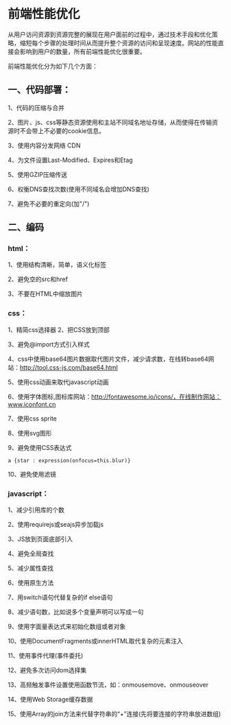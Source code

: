# 前端性能优化

从用户访问资源到资源完整的展现在用户面前的过程中，通过技术手段和优化策略，缩短每个步骤的处理时间从而提升整个资源的访问和呈现速度。网站的性能直接会影响到用户的数量，所有前端性能优化很重要。

前端性能优化分为如下几个方面：

## 一、代码部署：

1、代码的压缩与合并

2、图片、js、css等静态资源使用和主站不同域名地址存储，从而使得在传输资源时不会带上不必要的cookie信息。

3、使用内容分发网络 CDN

4、为文件设置Last-Modified、Expires和Etag

5、使用GZIP压缩传送

6、权衡DNS查找次数(使用不同域名会增加DNS查找)

7、避免不必要的重定向(加"/")

## 二、编码
### html：

1、使用结构清晰，简单，语义化标签

2、避免空的src和href

3、不要在HTML中缩放图片

### css：

1、精简css选择器 2、把CSS放到顶部

3、避免@import方式引入样式

4、css中使用base64图片数据取代图片文件，减少请求数，在线转base64网站：http://tool.css-js.com/base64.html

5、使用css动画来取代javascript动画

6、使用字体图标,图标库网站：http://fontawesome.io/icons/，在线制作网站：www.iconfont.cn

7、使用css sprite

8、使用svg图形

9、避免使用CSS表达式

```
a {star : expression(onfocus=this.blur)}
```


10、避免使用滤镜

### javascript：

1、减少引用库的个数

2、使用requirejs或seajs异步加载js

3、JS放到页面底部引入

4、避免全局查找

5、减少属性查找

6、使用原生方法

7、用switch语句代替复杂的if else语句

8、减少语句数，比如说多个变量声明可以写成一句

9、使用字面量表达式来初始化数组或者对象

10、使用DocumentFragments或innerHTML取代复杂的元素注入

11、使用事件代理(事件委托)

12、避免多次访问dom选择集

13、高频触发事件设置使用函数节流，如：onmousemove、onmouseover

14、使用Web Storage缓存数据

15、使用Array的join方法来代替字符串的“+”连接(先将要连接的字符串放进数组)